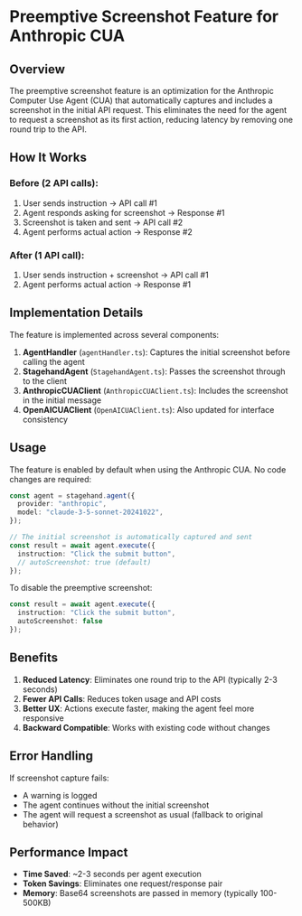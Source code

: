 # Preemptive Screenshot Feature for Anthropic CUA

## Overview

The preemptive screenshot feature is an optimization for the Anthropic Computer Use Agent (CUA) that automatically captures and includes a screenshot in the initial API request. This eliminates the need for the agent to request a screenshot as its first action, reducing latency by removing one round trip to the API.

## How It Works

### Before (2 API calls):
1. User sends instruction → API call #1
2. Agent responds asking for screenshot → Response #1  
3. Screenshot is taken and sent → API call #2
4. Agent performs actual action → Response #2

### After (1 API call):
1. User sends instruction + screenshot → API call #1
2. Agent performs actual action → Response #1

## Implementation Details

The feature is implemented across several components:

1. **AgentHandler** (`agentHandler.ts`): Captures the initial screenshot before calling the agent
2. **StagehandAgent** (`StagehandAgent.ts`): Passes the screenshot through to the client
3. **AnthropicCUAClient** (`AnthropicCUAClient.ts`): Includes the screenshot in the initial message
4. **OpenAICUAClient** (`OpenAICUAClient.ts`): Also updated for interface consistency

## Usage

The feature is enabled by default when using the Anthropic CUA. No code changes are required:

```typescript
const agent = stagehand.agent({
  provider: "anthropic",
  model: "claude-3-5-sonnet-20241022",
});

// The initial screenshot is automatically captured and sent
const result = await agent.execute({
  instruction: "Click the submit button",
  // autoScreenshot: true (default)
});
```

To disable the preemptive screenshot:

```typescript
const result = await agent.execute({
  instruction: "Click the submit button",
  autoScreenshot: false
});
```

## Benefits

1. **Reduced Latency**: Eliminates one round trip to the API (typically 2-3 seconds)
2. **Fewer API Calls**: Reduces token usage and API costs
3. **Better UX**: Actions execute faster, making the agent feel more responsive
4. **Backward Compatible**: Works with existing code without changes

## Error Handling

If screenshot capture fails:
- A warning is logged
- The agent continues without the initial screenshot
- The agent will request a screenshot as usual (fallback to original behavior)

## Performance Impact

- **Time Saved**: ~2-3 seconds per agent execution
- **Token Savings**: Eliminates one request/response pair
- **Memory**: Base64 screenshots are passed in memory (typically 100-500KB) 